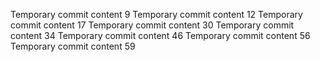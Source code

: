 Temporary commit content 9
Temporary commit content 12
Temporary commit content 17
Temporary commit content 30
Temporary commit content 34
Temporary commit content 46
Temporary commit content 56
Temporary commit content 59
